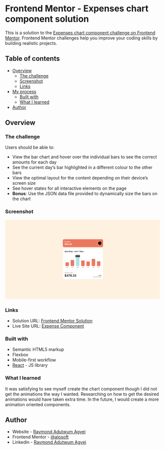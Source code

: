 # Frontend Mentor - Expenses chart component solution

This is a solution to the [Expenses chart component challenge on Frontend Mentor](https://www.frontendmentor.io/challenges/expenses-chart-component-e7yJBUdjwt). Frontend Mentor challenges help you improve your coding skills by building realistic projects. 

## Table of contents

- [Overview](#overview)
  - [The challenge](#the-challenge)
  - [Screenshot](#screenshot)
  - [Links](#links)
- [My process](#my-process)
  - [Built with](#built-with)
  - [What I learned](#what-i-learned)
- [Author](#author)


## Overview

### The challenge

Users should be able to:

- View the bar chart and hover over the individual bars to see the correct amounts for each day
- See the current day’s bar highlighted in a different colour to the other bars
- View the optimal layout for the content depending on their device’s screen size
- See hover states for all interactive elements on the page
- **Bonus**: Use the JSON data file provided to dynamically size the bars on the chart

### Screenshot

![Screenshot](./public/chart.png)

### Links

- Solution URL: [Frontend Mentor Solution](https://www.frontendmentor.io/solutions/responsive-chart-component-with-react-flexbox-and-bem-EcvCM8MqKB)
- Live Site URL: [Expense Component](https://frontend-mentor-express-chart-component.vercel.app/)

### Built with

- Semantic HTML5 markup
- Flexbox
- Mobile-first workflow
- [React](https://reactjs.org/) - JS library


### What I learned

It was satisfying to see myself create the chart component though I did not get the animations the way I wanted. Researching on how to get the desired animations would have taken extra time. In the future, I would create a more animation oriented components.


## Author

- Website - [Raymond Adutwum Agyei](https://corps-ai.herokuapp.com)
- Frontend Mentor - [@alosoft](https://www.frontendmentor.io/profile/alosoft)
- Linkedin - [Raymond Adutwum Agyei](https://www.linkedin.com/in/raymond-adutwum-agyei-366929117/)
